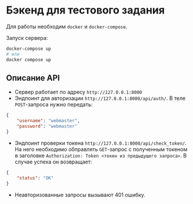 # Бэкенд для тестового задания

Для работы необходим `docker` и `docker-compose`.

Запуск сервера:

```bash
docker-compose up
# или
docker compose up
```

## Описание API

- Сервер работает по адресу `http://127.0.0.1:8000`
- Эндпоинт для авторизации `http://127.0.0.1:8000/api/auth/`. В теле `POST`-запроса нужно передать:
```json
{
    "username": "webmaster",
    "password": "webmaster"
}
```
- Эндпоинт проверки токена `http://127.0.0.1:8000/api/check_token/`. 
На него необходимо обправлять `GET`-запрос с полученным токеном в заголовке `Authorization: Token <токен из предыдущего запроса>`. В случае успеха он возвращает:
```json
{
    "status": "OK"
}
```
- Неавторизованные запросы вызывают 401 ошибку.
